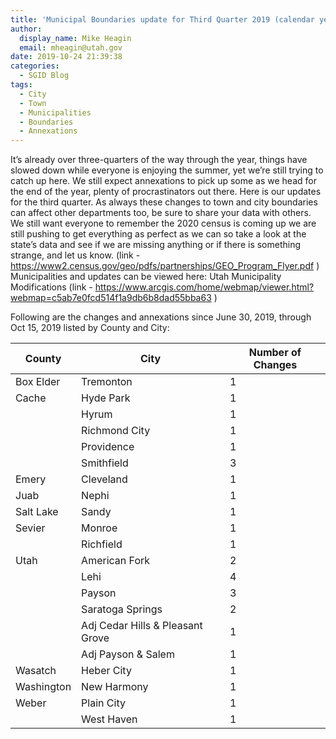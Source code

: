 ```yaml
---
title: 'Municipal Boundaries update for Third Quarter 2019 (calendar year)'
author:
  display_name: Mike Heagin
  email: mheagin@utah.gov
date: 2019-10-24 21:39:38
categories:
  - SGID Blog
tags:
  - City
  - Town
  - Municipalities
  - Boundaries
  - Annexations
---
```


It’s already over three-quarters of the way through the year, things have slowed down while everyone is enjoying the summer, yet we’re still trying to catch up here. We still expect annexations to pick up some as we head for the end of the year, plenty of procrastinators out there. Here is our updates for the third quarter.
As always these changes to town and city boundaries can affect other departments too, be sure to share your data with others. 
We still want everyone to remember the 2020 census is coming up we are still pushing to get everything as perfect as we can so take a look at the state’s data and see if we are missing anything or if there is something strange, and let us know.
(link - https://www2.census.gov/geo/pdfs/partnerships/GEO_Program_Flyer.pdf )
Municipalities and updates can be viewed here: Utah Municipality Modifications
(link - https://www.arcgis.com/home/webmap/viewer.html?webmap=c5ab7e0fcd514f1a9db6b8dad55bba63 )

Following are the changes and annexations since June 30, 2019, through Oct 15, 2019 listed by County and City:

| County | City | Number of Changes |
| --- | --- | --- |
| Box Elder | Tremonton | 1 |
| Cache | Hyde Park | 1 |
| | Hyrum | 1 |
| | Richmond City | 1 |
| | Providence | 1 |
| | Smithfield | 3 |
| Emery | Cleveland  | 1 |
| Juab | Nephi | 1 |
| Salt Lake | Sandy | 1 |
| Sevier | Monroe | 1 |
| | Richfield | 1 |
| Utah | American Fork | 2 |
| | Lehi | 4 |
| | Payson | 3 |
| | Saratoga Springs | 2 |
| | Adj Cedar Hills & Pleasant Grove | 1 |
| | Adj Payson & Salem | 1 |
| Wasatch | Heber City | 1 |
| Washington | New Harmony | 1 |
| Weber | Plain City | 1 |
| | West Haven | 1 |
